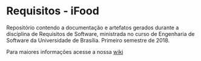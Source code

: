 # Requisitos - iFood

Repositório contendo a documentação e artefatos gerados durante a disciplina de Requisitos de Software, ministrada no curso de Engenharia de Software da Universidade de Brasília. Primeiro semestre de 2018.

Para maiores informações acesse a nossa [wiki](https://github.com/Requisitos-2018-1-iFood/iFood/wiki)
